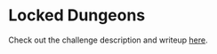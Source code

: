 # Locked Dungeons
  
Check out the challenge description and writeup [here](https://ctftime.org/task/5679).